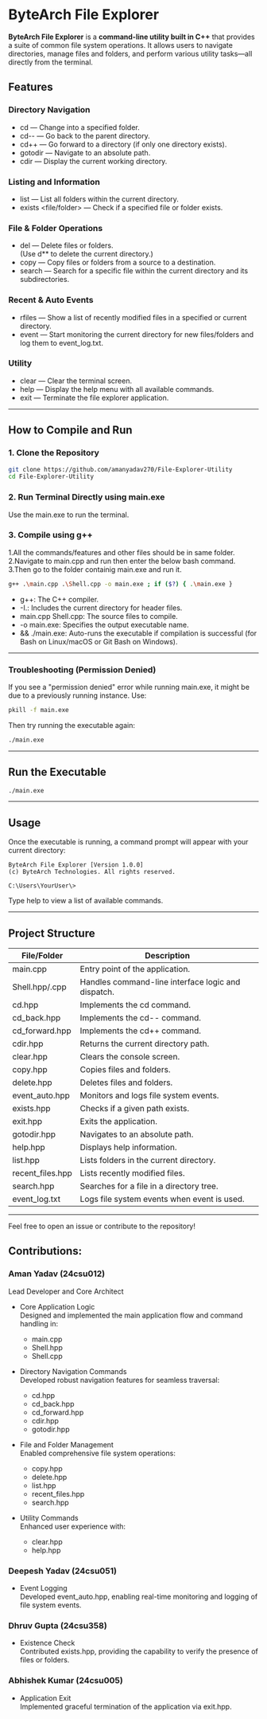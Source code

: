 # ByteArch File Explorer

**ByteArch File Explorer** is a **command-line utility built in C++** that provides a suite of common file system operations. It allows users to navigate directories, manage files and folders, and perform various utility tasks—all directly from the terminal.

## Features

### Directory Navigation
- cd <foldername> — Change into a specified folder.
- cd-- — Go back to the parent directory.
- cd++ — Go forward to a directory (if only one directory exists).
- gotodir — Navigate to an absolute path.
- cdir — Display the current working directory.

### Listing and Information
- list — List all folders within the current directory.
- exists <file/folder> — Check if a specified file or folder exists.

### File & Folder Operations
- del — Delete files or folders.  
  (Use d** to delete the current directory.)
- copy — Copy files or folders from a source to a destination.
- search <filename> — Search for a specific file within the current directory and its subdirectories.

### Recent & Auto Events
- rfiles — Show a list of recently modified files in a specified or current directory.
- event — Start monitoring the current directory for new files/folders and log them to event_log.txt.

### Utility
- clear — Clear the terminal screen.
- help — Display the help menu with all available commands.
- exit — Terminate the file explorer application.

---

## How to Compile and Run

### 1. Clone the Repository
```bash
git clone https://github.com/amanyadav270/File-Explorer-Utility
cd File-Explorer-Utility
```

### 2. Run Terminal Directly using main.exe
Use the main.exe to run the terminal.

### 3. Compile using g++
1.All the commands/features and other files should be in same folder.
2.Navigate to main.cpp and run then enter the below bash command.
3.Then go to the folder containig main.exe and run it.

```bash
g++ .\main.cpp .\Shell.cpp -o main.exe ; if ($?) { .\main.exe }
```

- g++: The C++ compiler.
- -I.: Includes the current directory for header files.
- main.cpp Shell.cpp: The source files to compile.
- -o main.exe: Specifies the output executable name.
- && ./main.exe: Auto-runs the executable if compilation is successful (for Bash on Linux/macOS or Git Bash on Windows).

---

### Troubleshooting (Permission Denied)

If you see a "permission denied" error while running main.exe, it might be due to a previously running instance. Use:

```bash
pkill -f main.exe
```

Then try running the executable again:

```bash
./main.exe
```

---

## Run the Executable

```bash
./main.exe
```

---

## Usage

Once the executable is running, a command prompt will appear with your current directory:

```
ByteArch File Explorer [Version 1.0.0]
(c) ByteArch Technologies. All rights reserved.

C:\Users\YourUser\>
```

Type help to view a list of available commands.

---

## Project Structure

| File/Folder          | Description |
|----------------------|-------------|
| main.cpp           | Entry point of the application. |
| Shell.hpp/.cpp     | Handles command-line interface logic and dispatch. |
| cd.hpp             | Implements the cd command. |
| cd_back.hpp        | Implements the cd-- command. |
| cd_forward.hpp     | Implements the cd++ command. |
| cdir.hpp           | Returns the current directory path. |
| clear.hpp          | Clears the console screen. |
| copy.hpp           | Copies files and folders. |
| delete.hpp         | Deletes files and folders. |
| event_auto.hpp     | Monitors and logs file system events. |
| exists.hpp         | Checks if a given path exists. |
| exit.hpp           | Exits the application. |
| gotodir.hpp        | Navigates to an absolute path. |
| help.hpp           | Displays help information. |
| list.hpp           | Lists folders in the current directory. |
| recent_files.hpp   | Lists recently modified files. |
| search.hpp         | Searches for a file in a directory tree. |
| event_log.txt      | Logs file system events when event is used. |

---

Feel free to open an issue or contribute to the repository!

## Contributions:

### Aman Yadav (24csu012)
Lead Developer and Core Architect

- Core Application Logic  
  Designed and implemented the main application flow and command handling in:  
  - main.cpp  
  - Shell.hpp  
  - Shell.cpp

- Directory Navigation Commands  
  Developed robust navigation features for seamless traversal:  
  - cd.hpp  
  - cd_back.hpp  
  - cd_forward.hpp  
  - cdir.hpp  
  - gotodir.hpp

- File and Folder Management  
  Enabled comprehensive file system operations:  
  - copy.hpp  
  - delete.hpp  
  - list.hpp  
  - recent_files.hpp  
  - search.hpp

- Utility Commands  
  Enhanced user experience with:  
  - clear.hpp  
  - help.hpp

### Deepesh Yadav (24csu051)
- Event Logging  
  Developed event_auto.hpp, enabling real-time monitoring and logging of file system events.

### Dhruv Gupta (24csu358)
- Existence Check  
  Contributed exists.hpp, providing the capability to verify the presence of files or folders.

### Abhishek Kumar (24csu005)
- Application Exit  
  Implemented graceful termination of the application via exit.hpp.
